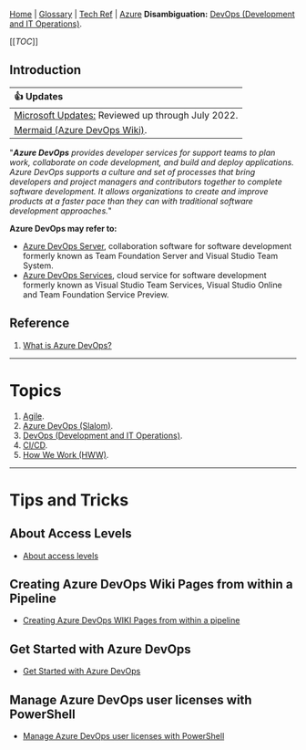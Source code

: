 [Home](/Slalom-LLC/Slalom-Consulting) | [Glossary](/Glossary) | [Tech Ref](/Tech-Ref) | [Azure](/Tech-Ref/Microsoft/Microsoft-Azure)
**Disambiguation:** [DevOps (Development and IT Operations)](/Tech-Ref/Software-Development/DevOps-\(Development-and-IT-Operations\)).

[[_TOC_]]

## Introduction
|:+1: **Updates**|
|:-|
| [Microsoft Updates:](https://docs.microsoft.com/en-us/azure/devops/release-notes/2022/sprint-206-update) Reviewed up through July 2022. |
| [Mermaid (Azure DevOps Wiki)](/Tech-Ref/Microsoft/Microsoft-Azure/ADO-\(Azure-DevOps\)/Wiki-\(Azure-DevOps\)/Mermaid-\(Azure-DevOps-Wiki\)). |


"_***Azure DevOps*** provides developer services for support teams to plan work, collaborate on code development, and build and deploy applications. Azure DevOps supports a culture and set of processes that bring developers and project managers and contributors together to complete software development. It allows organizations to create and improve products at a faster pace than they can with traditional software development approaches._"

**Azure DevOps may refer to:**

- [Azure DevOps Server](/Tech-Ref/Microsoft/Microsoft-Azure/ADO-\(Azure-DevOps\)/Azure-DevOps-Server), collaboration software for software development formerly known as Team Foundation Server and Visual Studio Team System.
- [Azure DevOps Services](/Tech-Ref/Microsoft/Microsoft-Azure/ADO-\(Azure-DevOps\)/Azure-DevOps-Services), cloud service for software development formerly known as Visual Studio Team Services, Visual Studio Online and Team Foundation Service Preview.

## Reference
1. [What is Azure DevOps?](https://docs.microsoft.com/en-us/azure/devops/user-guide/what-is-azure-devops?view=azure-devops#:~:text=Azure%20DevOps%20provides%20developer%20services,together%20to%20complete%20software%20development.)

---
# Topics
1. [Agile](/Tech-Ref/Software-Development/Agile).
1. [Azure DevOps (Slalom)](/Slalom-LLC/Slalom-Consulting/Azure-DevOps-\(Slalom\)).
1. [DevOps (Development and IT Operations)](/Tech-Ref/Software-Development/DevOps-\(Development-and-IT-Operations\)).
1. [CI/CD](/Tech-Ref/Software-Development/DevOps-\(Development-and-IT-Operations\)/CI-CD-\(Continuous-Integration-%2D-Continuous-Delivery\)).
1. [How We Work (HWW)](/Slalom-LLC/Slalom-Consulting/Terms-\(Slalom-Consulting\)/HWW-\(How-We-Work\)).

---
# Tips and Tricks

## About Access Levels
- [About access levels](https://docs.microsoft.com/en-us/azure/devops/organizations/security/access-levels?view=azure-devops)

## Creating Azure DevOps Wiki Pages from within a Pipeline
- [Creating Azure DevOps WIKI Pages from within a pipeline](https://stefanstranger.github.io/2020/04/12/CreatingAzureDevOpsWIKIPagesFromWithApipeline/)

## Get Started with Azure DevOps
- [Get Started with Azure DevOps](https://docs.microsoft.com/en-us/azure/devops/get-started/?view=azure-devops)

## Manage Azure DevOps user licenses with PowerShell
- [Manage Azure DevOps user licenses with PowerShell](https://4bes.nl/2020/02/02/manage-azure-devops-user-licenses-with-powershell)
